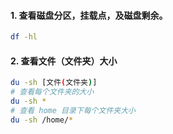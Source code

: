 #### 1. 查看磁盘分区，挂载点，及磁盘剩余。
```bash
df -hl
```

#### 2. 查看文件（文件夹）大小
```bash
du -sh [文件(文件夹)]
# 查看每个文件夹的大小
du -sh *
# 查看 home 目录下每个文件夹大小
du -sh /home/*
```

